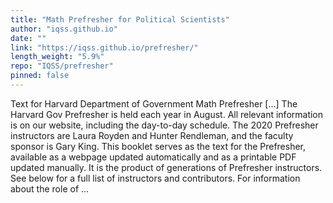 ```yaml
---
title: "Math Prefresher for Political Scientists"
author: "iqss.github.io"
date: ""
link: "https://iqss.github.io/prefresher/"
length_weight: "5.9%"
repo: "IQSS/prefresher"
pinned: false
---
```


Text for Harvard Department of Government Math Prefresher [...] The Harvard Gov Prefresher is held each year in August. All relevant information is on our website, including the day-to-day schedule. The 2020 Prefresher instructors are Laura Royden and Hunter Rendleman, and the faculty sponsor is Gary King. This booklet serves as the text for the Prefresher, available as a webpage updated automatically and as a printable PDF updated manually. It is the product of generations of Prefresher instructors. See below for a full list of instructors and contributors. For information about the role of ...

